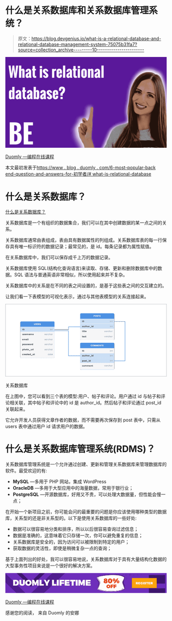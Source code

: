 # 什么是关系数据库和关系数据库管理系统？

> 原文：<https://blog.devgenius.io/what-is-a-relational-database-and-relational-database-management-system-75075b31fa7?source=collection_archive---------10----------------------->

![](img/f5411a71cacd44b885db9cbc06cf10f7.png)

[Duomly —编程在线课程](https://www.blog.duoml.com)

本文最初发表于[https://www . blog . duomly . com/6-most-popular-back end-question-and-answers-for-初学者/# what-is-relational-database](https://www.blog.duomly.com/6-most-popular-backend-questions-and-answers-for-beginners/#what-is-relational-database)

# 什么是关系数据库？

[什么是关系数据库？](https://www.youtube.com/watch?v=KM_jKrqQ92s)

关系数据库是一个有组织的数据集合，我们可以在其中创建数据的某一点之间的关系。

关系数据库通常由表组成，表由具有数据属性的列组成。关系数据库表的每一行保存具有唯一标识符的数据记录；最常见的，是 id。每条记录都为属性赋值。

在关系数据库中，我们可以保存成千上万的数据记录。

关系数据库使用 SQL(结构化查询语言)来读取、存储、更新和删除数据库中的数据。SQL 语法与普通英语非常相似，所以使用起来并不复杂。

关系数据库中的关系是在不同的表之间设置的，是基于这些表之间的交互建立的。

让我们看一下表模型的可视化表示，通过与其他表模型的关系连接起来。

![](img/fa4585225a9d4db8710e8cfb759a3026.png)

关系数据库

在上图中，您可以看到三个表的模型:用户、帖子和评论。用户通过 id 与帖子和评论相关联，其中帖子和评论中的 id 是 author_id。然后帖子和评论通过 post_id 关联起来。

它允许开发人员获得文章作者的数据，而不需要再次保存到 post 表中，只需从 users 表中通过用户 id 请求用户的数据。

# 什么是关系数据库管理系统(RDMS)？

关系数据库管理系统是一个允许通过创建、更新和管理关系数据库来管理数据库的软件。最受欢迎的有:

*   **MySQL** —多用于 PHP 网站，集成 WordPress
*   **OracleDB** —多用于大型应用中的海量数据，常用于银行业；
*   **PostgreSQL** —开源数据库，好用又不贵，可以处理大数据量，但性能会慢一点；

在开始一个新项目之前，你可能会问的最重要的问题是你应该使用哪种类型的数据库，关系型的还是非关系型的。以下是使用关系数据库的一些好处:

*   数据可以很容易地分类和排序，所以以后很容易查询过滤信息；
*   数据是准确的，这意味着它只存储一次，你可以避免重复的信息；
*   关系数据库是安全的，因为访问可以被限制到特定的用户；
*   获取数据的灵活性，即使是稍微复杂一点的查询；

基于上面列出的好处，我可以很容易地说，关系数据库对于具有大量结构化数据的大型事务性项目来说是一个很好的解决方案。

![](img/03d18bac6abce30b3e43642dbc2e8504.png)

[Duomly —编程在线课程](https://www.duomly.com/?code=lifetime-80)

感谢您的阅读，
来自 Duomly 的安娜